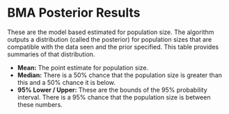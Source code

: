 # BMA Posterior Results

These are the model based estimated for population size. The algorithm outputs a distribution (called the posterior) for population sizes that are compatible with the data seen and the prior specified. This table provides summaries of that distribution.
* **Mean:** The point estimate for population size.
* **Median:** There is a 50% chance that the population size is greater than this and a 50% chance it is below.
* **95% Lower / Upper:** These are the bounds of the 95% probability interval. There is a 95% chance that the population size is between these numbers.
